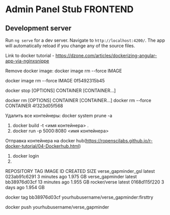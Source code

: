 # Admin Panel Stub FRONTEND

## Development server

Run `ng serve` for a dev server. Navigate to `http://localhost:4200/`. The app will automatically reload if you change any of the source files.


Link to docker tutorial - https://dzone.com/articles/dockerizing-angular-app-via-nginxsnippe

Remove docker image: docker image rm --force IMAGE <hash container>

docker image rm --force IMAGE 0f5492315b45 

docker stop [OPTIONS] CONTAINER [CONTAINER...]

docker rm [OPTIONS] CONTAINER [CONTAINER...]
docker rm --force CONTAINER 4f323d05f568

Удалить все контейнеры: docker system prune -a 

1) docker build -t <имя контейнера> .
2) docker run -p 5000:8080 <имя контейнера>

Отправка контейнера на docker hub(https://ropenscilabs.github.io/r-docker-tutorial/04-Dockerhub.html)
1) docker login
2) 
 REPOSITORY              TAG       IMAGE ID         CREATED           SIZE
 verse_gapminder_gsl     latest    023ab91c6291     3 minutes ago     1.975 GB
 verse_gapminder         latest    bb38976d03cf     13 minutes ago    1.955 GB
 rocker/verse            latest    0168d115f220     3 days ago        1.954 GB
 
docker tag bb38976d03cf yourhubusername/verse_gapminder:firsttry

docker push yourhubusername/verse_gapminder
